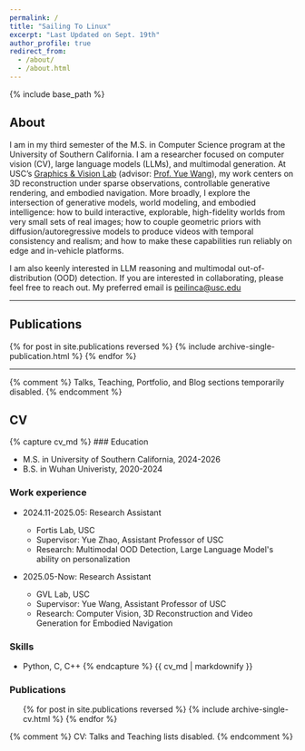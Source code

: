 ```yaml
---
permalink: /
title: "Sailing To Linux"
excerpt: "Last Updated on Sept. 19th"
author_profile: true
redirect_from: 
  - /about/
  - /about.html
---
```

{% include base_path %}
<h2 id="about">About</h2>

I am in my third semester of the M.S. in Computer Science program at the University of Southern California. I am a researcher focused on computer vision (CV), large language models (LLMs), and multimodal generation. At USC’s [Graphics & Vision Lab](https://usc-gvl.github.io/) (advisor: [Prof. Yue Wang](https://yuewang.xyz/)), my work centers on 3D reconstruction under sparse observations, controllable generative rendering, and embodied navigation. More broadly, I explore the intersection of generative models, world modeling, and embodied intelligence: how to build interactive, explorable, high-fidelity worlds from very small sets of real images; how to couple geometric priors with diffusion/autoregressive models to produce videos with temporal consistency and realism; and how to make these capabilities run reliably on edge and in-vehicle platforms.

I am also keenly interested in LLM reasoning and multimodal out-of-distribution (OOD) detection. If you are interested in collaborating, please feel free to reach out. My preferred email is [peilinca@usc.edu](peilinca@usc.edu)

<hr />

<h2 id="publications">Publications</h2>

<!-- New style rendering if publication categories are defined -->
{% for post in site.publications reversed %}
  {% include archive-single-publication.html %}
{% endfor %}

<hr />

{% comment %}
Talks, Teaching, Portfolio, and Blog sections temporarily disabled.
{% endcomment %}

<h2 id="cv">CV</h2>
{% capture cv_md %}
### Education

- M.S. in University of Southern California, 2024-2026
- B.S. in Wuhan Univeristy, 2020-2024

### Work experience

- 2024.11-2025.05: Research Assistant
  - Fortis Lab, USC
  - Supervisor: Yue Zhao, Assistant Professor of USC
  - Research: Multimodal OOD Detection, Large Language Model's ability on personalization

- 2025.05-Now: Research Assistant
  - GVL Lab, USC
  - Supervisor: Yue Wang, Assistant Professor of USC
  - Research: Computer Vision, 3D Reconstruction and Video Generation for Embodied Navigation

### Skills

- Python, C, C++
{% endcapture %}
{{ cv_md | markdownify }}

<h3 id="cv">Publications</h3>

<ul>{% for post in site.publications reversed %}
  {% include archive-single-cv.html %}
{% endfor %}</ul>
  
{% comment %}
CV: Talks and Teaching lists disabled.
{% endcomment %}
  
<!-- ### Service and leadership -->

